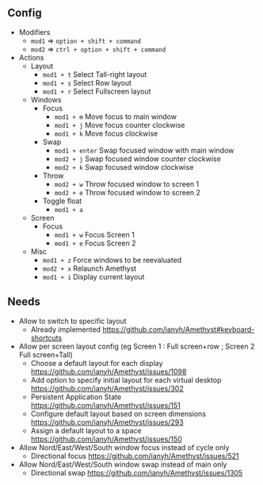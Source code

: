 ## Config

- Modifiers
	- `mod1` => `option + shift + command`
	- `mod2` => `ctrl + option + shift + command`
- Actions
	- Layout
		- `mod1 + t` Select Tall-right layout
		- `mod1 + s` Select Row layout
		- `mod1 + r` Select Fullscreen layout
	- Windows
		- Focus
			- `mod1 + m` Move focus to main window
			- `mod1 + j` Move focus counter clockwise
			- `mod1 + k` Move focus clockwise 
		- Swap
			- `mod1 + enter` Swap focused window with main window
			- `mod2 + j` Swap focused window counter clockwise
			-  `mod2 + k` Swap focused window clockwise
		- Throw
			- `mod2 + w` Throw focused window to screen 1
			- `mod2 + e` Throw focused window to screen 2
		- Toggle float
			- `mod1 + a` 
	- Screen
		- Focus
			- `mod1 + w` Focus Screen 1
			- `mod1 + e` Focus Screen 2
	- Misc
		- `mod1 + z` Force windows to be reevaluated
		- `mod2 + x` Relaunch Amethyst
		- `mod1 + i` Display current layout

## Needs
- Allow to switch to specific layout
	- Already implemented https://github.com/ianyh/Amethyst#keyboard-shortcuts
- Allow per screen layout config (eg Screen 1 : Full screen+row ; Screen 2 Full screen+Tall)
	- Choose a default layout for each display https://github.com/ianyh/Amethyst/issues/1098 
	- Add option to specify initial layout for each virtual desktop https://github.com/ianyh/Amethyst/issues/302
	- Persistent Application State https://github.com/ianyh/Amethyst/issues/151
	- Configure default layout based on screen dimensions https://github.com/ianyh/Amethyst/issues/293
	- Assign a default layout to a space https://github.com/ianyh/Amethyst/issues/150
- Allow Nord/East/West/South window focus instead of cycle only
	- Directional focus https://github.com/ianyh/Amethyst/issues/521
- Allow Nord/East/West/South window swap instead of main only
	- Directional swap https://github.com/ianyh/Amethyst/issues/1305